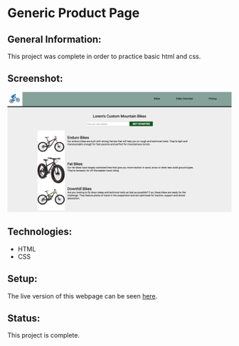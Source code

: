 # Generic Product Page

## General Information:
This project was complete in order to practice basic html and css.
## Screenshot:
![Survey screenshot](page_screenshot.png)
## Technologies:
- HTML
- CSS

## Setup: 
The live version of this webpage can be seen [here](https://tpsst5.github.io/generic_product_page/).
## Status: 
This project is complete.
